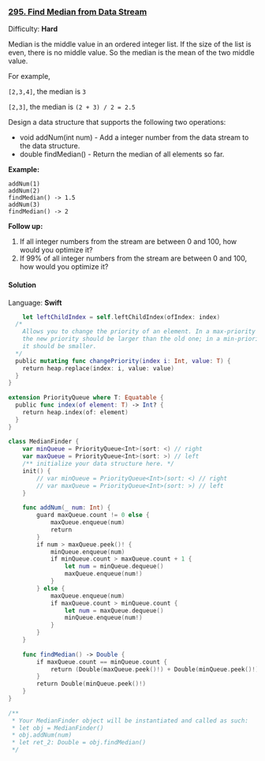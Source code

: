 ### [295\. Find Median from Data Stream](https://leetcode.com/problems/find-median-from-data-stream/)

Difficulty: **Hard**


Median is the middle value in an ordered integer list. If the size of the list is even, there is no middle value. So the median is the mean of the two middle value.

For example,

`[2,3,4]`, the median is `3`

`[2,3]`, the median is `(2 + 3) / 2 = 2.5`

Design a data structure that supports the following two operations:

*   void addNum(int num) - Add a integer number from the data stream to the data structure.
*   double findMedian() - Return the median of all elements so far.

**Example:**

```
addNum(1)
addNum(2)
findMedian() -> 1.5
addNum(3) 
findMedian() -> 2
```

**Follow up:**

1.  If all integer numbers from the stream are between 0 and 100, how would you optimize it?
2.  If 99% of all integer numbers from the stream are between 0 and 100, how would you optimize it?


#### Solution

Language: **Swift**

```swift
    let leftChildIndex = self.leftChildIndex(ofIndex: index)
  /*
    Allows you to change the priority of an element. In a max-priority queue,
    the new priority should be larger than the old one; in a min-priority queue
    it should be smaller.
  */
  public mutating func changePriority(index i: Int, value: T) {
    return heap.replace(index: i, value: value)
  }
}
​
extension PriorityQueue where T: Equatable {
  public func index(of element: T) -> Int? {
    return heap.index(of: element)
  }
}
​
class MedianFinder {
    var minQueue = PriorityQueue<Int>(sort: <) // right
    var maxQueue = PriorityQueue<Int>(sort: >) // left
    /** initialize your data structure here. */
    init() {
        // var minQueue = PriorityQueue<Int>(sort: <) // right
        // var maxQueue = PriorityQueue<Int>(sort: >) // left
    }
    
    func addNum(_ num: Int) {
        guard maxQueue.count != 0 else {
            maxQueue.enqueue(num)
            return
        }
        if num > maxQueue.peek()! {
            minQueue.enqueue(num)
            if minQueue.count > maxQueue.count + 1 {
                let num = minQueue.dequeue()
                maxQueue.enqueue(num!)
            }
        } else {
            maxQueue.enqueue(num)
            if maxQueue.count > minQueue.count {
                let num = maxQueue.dequeue()
                minQueue.enqueue(num!)
            }
        }
    }
    
    func findMedian() -> Double {
        if maxQueue.count == minQueue.count {
            return (Double(maxQueue.peek()!) + Double(minQueue.peek()!)) / 2.0
        }
        return Double(minQueue.peek()!)
    }
}
​
/**
 * Your MedianFinder object will be instantiated and called as such:
 * let obj = MedianFinder()
 * obj.addNum(num)
 * let ret_2: Double = obj.findMedian()
 */
```